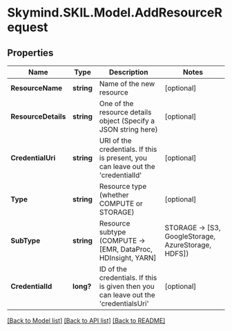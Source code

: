 # Skymind.SKIL.Model.AddResourceRequest
## Properties

Name | Type | Description | Notes
------------ | ------------- | ------------- | -------------
**ResourceName** | **string** | Name of the new resource | [optional] 
**ResourceDetails** | **string** | One of the resource details object (Specify a JSON string here) | [optional] 
**CredentialUri** | **string** | URI of the credentials. If this is present, you can leave out the &#39;credentialId&#39; | [optional] 
**Type** | **string** | Resource type (whether COMPUTE or STORAGE) | [optional] 
**SubType** | **string** | Resource subtype (COMPUTE -&gt; [EMR, DataProc, HDInsight, YARN] | STORAGE -&gt; [S3, GoogleStorage, AzureStorage, HDFS]) | [optional] 
**CredentialId** | **long?** | ID of the credentials. If this is given then you can leave out the &#39;credentialsUri&#39; | [optional] 

[[Back to Model list]](../README.md#documentation-for-models) [[Back to API list]](../README.md#documentation-for-api-endpoints) [[Back to README]](../README.md)

